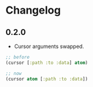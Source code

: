 # Changelog

## 0.2.0

- Cursor arguments swapped.
```clj
;; before
(cursor [:path :to :data] atom)

;; now
(cursor atom [:path :to :data])
